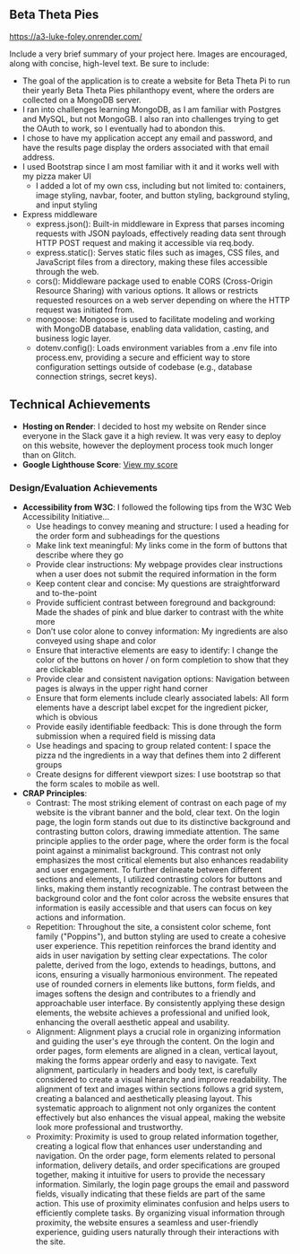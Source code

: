 ## Beta Theta Pies

https://a3-luke-foley.onrender.com/

Include a very brief summary of your project here. Images are encouraged, along with concise, high-level text. Be sure to include:

- The goal of the application is to create a website for Beta Theta Pi to run their yearly Beta Theta Pies philanthopy event, where the orders are collected on a MongoDB server.
- I ran into challenges learning MongoDB, as I am familiar with Postgres and MySQL, but not MongoGB. I also ran into challenges trying to get the OAuth to work, so I eventually had to abondon this.
- I chose to have my application accept any email and password, and have the results page display the orders associated with that email address.
- I used Bootstrap since I am most familiar with it and it works well with my pizza maker UI
  - I added a lot of my own css, including but not limited to: containers, image styling, navbar, footer, and button styling, background styling, and input styling
- Express middleware
  - express.json(): Built-in middleware in Express that parses incoming requests with JSON payloads, effectively reading data sent through HTTP POST request and making it accessible via req.body.
  - express.static(): Serves static files such as images, CSS files, and JavaScript files from a directory, making these files accessible through the web.
  - cors(): Middleware package used to enable CORS (Cross-Origin Resource Sharing) with various options. It allows or restricts requested resources on a web server depending on where the HTTP request was initiated from.
  - mongoose: Mongoose is used to facilitate modeling and working with MongoDB database, enabling data validation, casting, and business logic layer.
  - dotenv.config(): Loads environment variables from a .env file into process.env, providing a secure and efficient way to store configuration settings outside of codebase (e.g., database connection strings, secret keys).

## Technical Achievements
- **Hosting on Render**: I decided to host my website on Render since everyone in the Slack gave it a high review. It was very easy to deploy on this website, however the deployment process took much longer than on Glitch.
- **Google Lighthouse Score**: [View my score](public/resources/Google_Lighthouse_Score.png)

### Design/Evaluation Achievements
- **Accessibility from W3C**: I followed the following tips from the W3C Web Accessibility Initiative...
  - Use headings to convey meaning and structure: I used a heading for the order form and subheadings for the questions
  - Make link text meaningful: My links come in the form of buttons that describe where they go
  - Provide clear instructions: My webpage provides clear instructions when a user does not submit the required information in the form
  - Keep content clear and concise: My questions are straightforward and to-the-point
  - Provide sufficient contrast between foreground and background: Made the shades of pink and blue darker to contrast with the white more
  - Don’t use color alone to convey information: My ingredients are also conveyed using shape and color 
  - Ensure that interactive elements are easy to identify: I change the color of the buttons on hover / on form completion to show that they are clickable
  - Provide clear and consistent navigation options: Navigation between pages is always in the upper right hand corner
  - Ensure that form elements include clearly associated labels: All form elements have a descript label excpet for the ingredient picker, which is obvious
  - Provide easily identifiable feedback: This is done through the form submission when a required field is missing data
  - Use headings and spacing to group related content: I space the pizza nd the ingredients in a way that defines them into 2 different groups
  - Create designs for different viewport sizes: I use bootstrap so that the form scales to mobile as well.
- **CRAP Principles**:
  - Contrast: The most striking element of contrast on each page of my website is the vibrant banner and the bold, clear text. On the login page, the login form stands out due to its distinctive background and contrasting button colors, drawing immediate attention. The same principle applies to the order page, where the order form is the focal point against a minimalist background. This contrast not only emphasizes the most critical elements but also enhances readability and user engagement. To further delineate between different sections and elements, I utilized contrasting colors for buttons and links, making them instantly recognizable. The contrast between the background color and the font color across the website ensures that information is easily accessible and that users can focus on key actions and information.
  - Repetition: Throughout the site, a consistent color scheme, font family ("Poppins"), and button styling are used to create a cohesive user experience. This repetition reinforces the brand identity and aids in user navigation by setting clear expectations. The color palette, derived from the logo, extends to headings, buttons, and icons, ensuring a visually harmonious environment. The repeated use of rounded corners in elements like buttons, form fields, and images softens the design and contributes to a friendly and approachable user interface. By consistently applying these design elements, the website achieves a professional and unified look, enhancing the overall aesthetic appeal and usability.
  - Alignment: Alignment plays a crucial role in organizing information and guiding the user's eye through the content. On the login and order pages, form elements are aligned in a clean, vertical layout, making the forms appear orderly and easy to navigate. Text alignment, particularly in headers and body text, is carefully considered to create a visual hierarchy and improve readability. The alignment of text and images within sections follows a grid system, creating a balanced and aesthetically pleasing layout. This systematic approach to alignment not only organizes the content effectively but also enhances the visual appeal, making the website look more professional and trustworthy.
  - Proximity: Proximity is used to group related information together, creating a logical flow that enhances user understanding and navigation. On the order page, form elements related to personal information, delivery details, and order specifications are grouped together, making it intuitive for users to provide the necessary information. Similarly, the login page groups the email and password fields, visually indicating that these fields are part of the same action. This use of proximity eliminates confusion and helps users to efficiently complete tasks. By organizing visual information through proximity, the website ensures a seamless and user-friendly experience, guiding users naturally through their interactions with the site.
